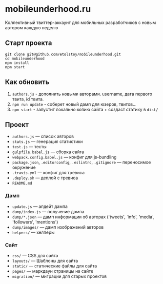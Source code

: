 # mobileunderhood.ru

Коллективный твиттер-аккаунт для мобильных разработчиков с новым автором каждую неделю

## Старт проекта

    git clone git@github.com/etolstoy/mobileunderhood.git
    cd mobileunderhood
    npm install
    npm start

## Как обновить

1. `authors.js` - дополнить новыми авторами. username, дата первого твита, id твита.
2. `npm run update` - соберет новый дамп для юзеров, твитов...
3. `npm start` - запустит локально копию сайта + создаст статику в `dist/`

## Проект

* `authors.js` — список авторов
* `stats.js` — генерация статистики
* `test.js` — тесты
* `gulpfile.babel.js` — сборка сайта
* `webpack.config.babel.js` — конфиг для js-bundling
* `package.json`, `.editorconfig`, `.eslintrc`, `.gitignore` — переносимое окружение
* `.travis.yml` — конфиг для тревиса
* `.deploy.sh` — деплой с тревиса
* `README.md`

### Дамп

* `update.js` — апдейт дампа
* `dump/index.js` — получение дампа
* `dump/*.json` — дамп информации об авторах ('tweets', 'info', 'media', 'followers', 'mentions')
* `dump/images/` — дамп изображений авторов
* `helpers/` — хелперы

### Сайт

* `css/` — CSS для сайта
* `layouts/` — Шаблоны для сайта
* `static/` — статические файлы для сайта
* `pages/` — маркдаун страницы на сайте
* `migration/` — миграции для старых проектов
